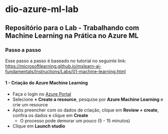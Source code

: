 # dio-azure-ml-lab
## Repositório para o Lab - Trabalhando com Machine Learning na Prática no Azure ML

### Passo a passo

Esse passo a passo é baseado no tutorial no seguinte link: https://microsoftlearning.github.io/mslearn-ai-fundamentals/Instructions/Labs/01-machine-learning.html

#### 1 - Criação do Azure Machine Learning

- Faça o login no [Azure Portal](https://portal.azure.com)
- Selecione **+ Create a resource**, pesquise por **Azure Machine Learning** e crie um resource
- Após preencher com os dados de criação, clique em **Review + create**, confira os dados e clique em **Create**
  - O processo pode demorar um pouco (5 - 15 minutos)
-  Clique em **Launch studio**
